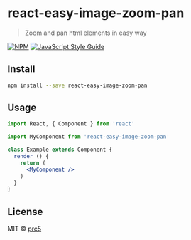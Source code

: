 # react-easy-image-zoom-pan

> Zoom and pan html elements in easy way

[![NPM](https://img.shields.io/npm/v/react-easy-image-zoom-pan.svg)](https://www.npmjs.com/package/react-easy-image-zoom-pan) [![JavaScript Style Guide](https://img.shields.io/badge/code_style-standard-brightgreen.svg)](https://standardjs.com)

## Install

```bash
npm install --save react-easy-image-zoom-pan
```

## Usage

```jsx
import React, { Component } from 'react'

import MyComponent from 'react-easy-image-zoom-pan'

class Example extends Component {
  render () {
    return (
      <MyComponent />
    )
  }
}
```

## License

MIT © [prc5](https://github.com/prc5)
